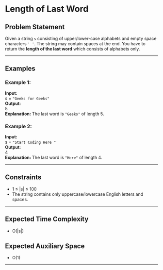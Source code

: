 # Length of Last Word

## Problem Statement

Given a string `s` consisting of upper/lower-case alphabets and empty space characters `' '`. The string may contain spaces at the end. You have to return the **length of the last word** which consists of alphabets only.

---

## Examples

### Example 1:
**Input:**  
s = `"Geeks for Geeks"`  
**Output:**  
5  
**Explanation:** The last word is `"Geeks"` of length 5.

### Example 2:
**Input:**  
s = `"Start Coding Here "`  
**Output:**  
4  
**Explanation:** The last word is `"Here"` of length 4.

---

## Constraints

- 1 ≤ |s| ≤ 100  
- The string contains only uppercase/lowercase English letters and spaces.

---

## Expected Time Complexity

- O(|s|)

## Expected Auxiliary Space

- O(1)

---
